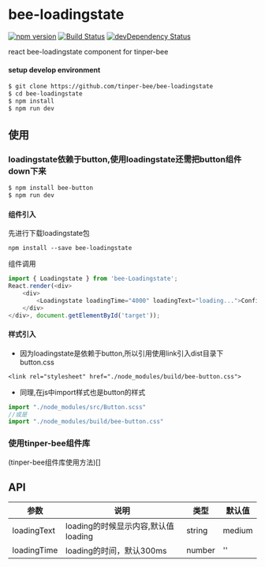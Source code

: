 # bee-loadingstate
[![npm version](https://img.shields.io/npm/v/bee-loadingstate.svg)](https://www.npmjs.com/package/bee-loadingstate)
[![Build Status](https://img.shields.io/travis/tinper-bee/generator-tinper-bee/master.svg)](https://travis-ci.org/tinper-bee/bee-loadingstate)
[![devDependency Status](https://img.shields.io/david/dev/tinper-bee/bee-loadingstate.svg)](https://david-dm.org/tinper-bee/bee-loadingstate#info=devDependencies)


react bee-loadingstate component for tinper-bee

#### setup develop environment

```sh
$ git clone https://github.com/tinper-bee/bee-loadingstate
$ cd bee-loadingstate
$ npm install
$ npm run dev
```
## 使用

### loadingstate依赖于button,使用loadingstate还需把button组件down下来
```sh
$ npm install bee-button
$ npm run dev
```
#### 组件引入
先进行下载loadingstate包
```
npm install --save bee-loadingstate
```
组件调用
```js
import { Loadingstate } from 'bee-Loadingstate';
React.render(<div>
    <div>
        <Loadingstate loadingTime="4000" loadingText="loading...">Confirm</Loadingstate>
    </div>
</div>, document.getElementById('target'));
```
#### 样式引入
- 因为loadingstate是依赖于button,所以引用使用link引入dist目录下button.css
```
<link rel="stylesheet" href="./node_modules/build/bee-button.css">
```
- 同理,在js中import样式也是button的样式
```js
import "./node_modules/src/Button.scss"
//或是
import "./node_modules/build/bee-button.css"
```

### 使用tinper-bee组件库
(tinper-bee组件库使用方法)[]




## API
|参数|说明|类型|默认值|
|---|----|---|------|
|loadingText|loading的时候显示内容,默认值loading|string|medium|
|loadingTime|loading的时间，默认300ms|number|''|